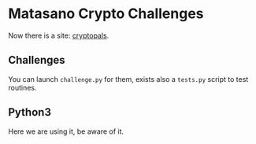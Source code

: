 # Matasano Crypto Challenges

Now there is a site: [cryptopals](https://cryptopals.com).

## Challenges

You can launch ``challenge.py`` for them, exists also a ``tests.py`` script
to test routines.

## Python3

Here we are using it, be aware of it.
